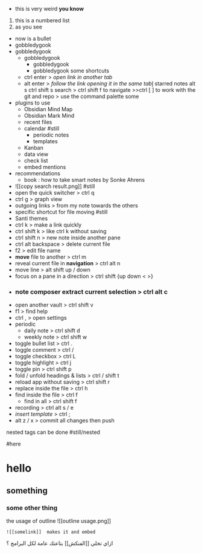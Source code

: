 
- this is very weird **you know**
1. this is a numbered list
2. as you see
- now is a bullet
- gobbledygook
- gobbledygook
	- gobbledygook
		- gobbledygook
		- gobbledygook
some shortcuts
	- ctrl enter > *open link in another tab*
	- alt enter > *follow the link opening it in the same tab*إ
starred notes
	alt s
	ctrl shift s
search > ctrl shift f
to navigate >>ctrl [ ]
to work with the git and repo > use the command palette
some 
- plugins to use
	-  Obsidian Mind Map
	-  Obsidian Mark Mind
	- recent files
	- calendar #still
		- periodic notes
		- templates
	- Kanban
	- data view
	- check list
	- embed mentions
- recommendations
	- book : how to take smart notes by Sonke Ahrens
- ![[copy search result.png]] #still 
- open the quick switcher > ctrl q
- ctrl g > graph view
- outgoing links > from my note towards the others
- specific shortcut for file moving #still 
- Santi themes
- ctrl k > make a link quickly
- ctrl shift k > like ctrl k without saving
- ctrl shift n > new note inside another pane
- ctrl alt backspace > delete current file
- f2 > edit file name
- **move** file to another > ctrl m
- reveal current file in **navigation** > ctrl alt n
- move line > alt shift up / down
- focus on a pane in a direction > ctrl shift {up down < >}
- ### note **composer** extract current selection > ctrl alt c
- open another vault > ctrl shift v
- f1 > find help
- ctrl , > open settings
- periodic 
	- daily note > ctrl shift d
	- weekly note > ctrl shift w
- toggle bullet list > ctrl .
- toggle comment > ctrl /
- toggle checkbox > ctrl L
- toggle highlight > ctrl j
- toggle pin > ctrl shift p
- fold / unfold headings & lists > ctrl / shift t
- reload app without saving > ctrl shift r
- replace inside the file > ctrl h
- find inside  the file > ctrl f
	- find in all > ctrl shift f
- recording > ctrl alt s / e
- *insert template* > ctrl ; 
- alt z / x > commit all changes then push

nested tags can be done #still/nested


#here
# hello

## something
### some other thing
the usage of outline
		![[outline usage.png]]
```text
![[somelink]]  makes it and embed
```
ازاي تخلي [[الفنكش]] بتاعتك عامة لكل البرامج ؟


